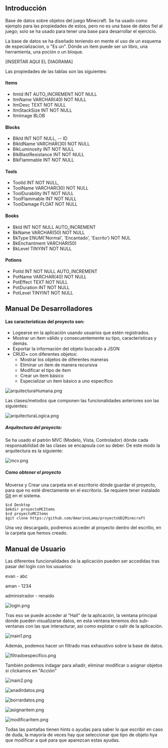 ## Introducción

Base de datos sobre objetos del juego Minecraft. Se ha usado como ejemplo para las propiedades de estos, pero no es una base de datos fiel al juego; solo se ha usado para tener una base para desarrollar el ejercicio.

La base de datos se ha diseñado teniendo en mente el uso de un esquema de especializacion, o "Es un". Dónde un item puede ser un libro, una herramienta, una poción o un bloque.

[INSERTAR AQUI EL DIAGRAMA]

Las propiedades de las tablas son las siguientes:

#### Items
- ItmId INT AUTO_INCREMENT NOT NULL
- ItmName VARCHAR(40) NOT NULL
- ItmDesc TEXT NOT NULL
- ItmStackSize INT NOT NULL
- ItmImage BLOB

#### Blocks
- BlkId INT NOT NULL, -- ID
- BlkIdName VARCHAR(30) NOT NULL
- BlkLuminosity INT NOT NULL
-  BlkBlastResistance INT NOT NULL
- BlkFlammable INT NOT NULL

#### Tools
- ToolId INT NOT NULL,
- ToolName VARCHAR(30) NOT NULL
- ToolDurability INT NOT NULL
- ToolFlammable INT NOT NULL
- ToolDamage FLOAT NOT NULL

#### Books
- BkId INT NOT NULL AUTO_INCREMENT
- BkName VARCHAR(50) NOT NULL
- BkType ENUM('Normal', 'Encantado', 'Escrito') NOT NUL
- BkEnchantment VARCHAR(50)
- BkLevel TINYINT NOT NULL

#### Potions
- PotId INT NOT NULL AUTO_INCREMENT
- PotName VARCHAR(40) NOT NULL
- PotEffect TEXT NOT NULL
- PotDuration INT NOT NULL
- PotLevel TINYINT NOT NULL

## Manual De Desarrolladores

#### Las caracteristicas del proyecto son:
- Logearse en la aplicación usando usuarios que estén registrados.
- Mostrar un item válido y consecuentemente su tipo, caracteristicas y demás.
- Exportar la información del objeto buscado a JSON
- CRUD+ con diferentes objetos:
    - Mostrar los objetos de diferentes maneras
    - Eliminar un item de manera recursiva
    - Modificar el tipo de item
    - Crear un item básico
    - Especializar un item básico a uno específico

![arquitecturaHumana.png](src%2Fmain%2Fresources%2Fimagenes%2FarquitecturaHumana.png)

Las clases/metodos que componen las funcionalidades anteriores son las siguientes:

![arquitecturaLogica.png](src%2Fmain%2Fresources%2Fimagenes%2FarquitecturaLogica.png)


##### Arquitectura del proyecto:

Se ha usado el patrón MVC (Modelo, Vista, Controlador) dónde cada responsabilidad de las clases se encapsula con su deber. De este modo la arquitectura es la siguiente:

![mcv.png](src%2Fmain%2Fresources%2Fimagenes%2Fmcv.png)

##### Como obtener el proyecto

Moverse y Crear una carpeta en el escritorio dónde guardar el proyecto, para que no esté directamente en el escritorio. Se requiere tener instalado [Git](https://git-scm.com) en el sistema.
```
$cd Desktop
$mkdir proyectoMCItems
$cd proyectoMCItems
$git clone https://github.com/AmarinoLama/proyectoUD2Minecraft
```
Una vez descargado, podremos acceder al proyecto dentro del escritio, en la carpeta que hemos creado.

## Manual de Usuario

Las diferentes funcionalidades de la aplicación pueden ser accedidas tras pasar del login con los usuarios:

evan - abc

aman - 1234

administrador - renaido

![login.png](src%2Fmain%2Fresources%2Fimagenes%2Flogin.png)

Tras eso se puede acceder al "Hall" de la aplicación, la ventana principal donde pueden visualizarse datos, en esta ventana tenemos dos sub-ventanas con las que interacturar, asi como explotar o salir de la aplicación.

![main1.png](src%2Fmain%2Fresources%2Fimagenes%2Fmain1.png)

Además, podemos hacer un filtrado mas exhaustivo sobre la base de datos.

![filtradoespecifico.png](src%2Fmain%2Fresources%2Fimagenes%2Ffiltradoespecifico.png)

También podemos indagar para añadir, eliminar modificar o asignar objetos si clickamos en "Acción"

![main2.png](src%2Fmain%2Fresources%2Fimagenes%2Fmain2.png)

![anadirdatos.png](src%2Fmain%2Fresources%2Fimagenes%2Fanadirdatos.png)

![borrardatos.png](src%2Fmain%2Fresources%2Fimagenes%2Fborrardatos.png)

![asignaritem.png](src%2Fmain%2Fresources%2Fimagenes%2Fasignaritem.png)

![modificaritem.png](src%2Fmain%2Fresources%2Fimagenes%2Fmodificaritem.png)

Todas las pantallas tienen hints o ayudas para saber lo que escribir en caso de duda, la mayoria de veces hay que seleccionar que tipo de objeto hya que modificar a qué para que aparezcan estas ayudas.